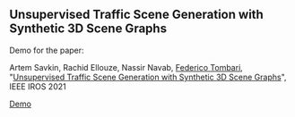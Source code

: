 ## Unsupervised Traffic Scene Generation with Synthetic 3D Scene Graphs

Demo for the paper:

Artem Savkin, Rachid Ellouze, Nassir Navab, [Federico Tombari]((http://campar.in.tum.de/Main/FedericoTombari)), "[Unsupervised Traffic Scene Generation with Synthetic 3D Scene Graphs](https://ieeexplore.ieee.org/document/9636318)", IEEE IROS 2021

[Demo](https://artemsavkin.github.io/scenegraph_demo/)
